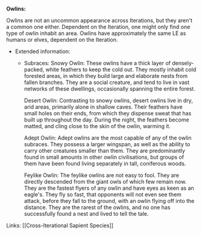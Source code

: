 **Owlins:**

Owlins are not an uncommon appearance across Iterations, but they aren't a common one either. Dependent on the Iteration, one might only find one type of owlin inhabit an area. Owlins have approximately the same LE as humans or elves, dependent on the Iteration.

* Extended information:
     * Subraces:
         Snowy Owlin:
         These owlins have a thick layer of densely-packed, white feathers to keep the cold out. They mostly inhabit cold forested areas, in which they build large and elaborate nests from fallen branches. They are a social creature, and tend to live in vast networks of these dwellings, occasionally spanning the entire forest.
    
         Desert Owlin:
         Contrasting to snowy owlins, desert owlins live in dry, arid areas, primarily alone in shallow caves. Their feathers have small holes on their ends, from which they dispense sweat that  has built up throughout the day. During the night, the feathers become matted, and cling close to the skin of the owlin, warming it.
    
         Adept Owlin:
         Adept owlins are the most capable of any of the owlin subraces. They possess a larger wingspan, as well as the ability to carry other creatures smaller than them. They are predominantly found in small amounts in other owlin civilisations, but groups of them have been found living separately in tall, coniferous woods.
    
         Feylike Owlin:
         The feylike owlins are not easy to fool. They are directly descended from the giant owls of which few remain now. They are the fastest flyers of any owlin and have eyes as keen as an eagle's. They fly so fast, that opponents will not even see them attack, before they fall to the ground, with an owlin flying off into the distance. They are the rarest of the owlins, and no one has successfully found a nest and lived to tell the tale.

Links:
[[Cross-Iterational Sapient Species]]